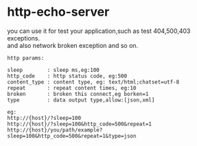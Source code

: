 # http-echo-server

you can use it for test your application,such as test 404,500,403 exceptions.  
and also network broken exception and so on.  


    http params:
    
    sleep        : sleep ms,eg:100
    http_code    : http status code, eg:500
    content_type : content type, eg: text/html;chatset=utf-8
    repeat       : repeat content times, eg:10
    broken       : broken this connect,eg borken=1
    type         : data output type,allow:[json,xml] 
    
    eg:
    http://{host}/?sleep=100
    http://{host}/?sleep=100&http_code=500&repeat=1
    http://{host}/you/path/example?sleep=100&http_code=500&repeat=1&type=json